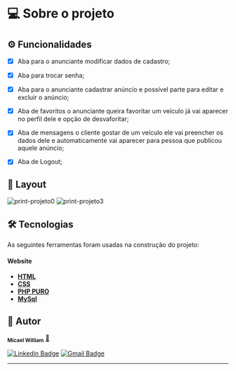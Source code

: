 

<h1>💻 Sobre o projeto</h1>


## ⚙️ Funcionalidades

- [x] Aba para o anunciante modificar dados de cadastro;
- [x] Aba para trocar senha;
- [x] Aba para o anunciante cadastrar anúncio e possível parte para editar e excluir o anúncio;
- [x] Aba de favoritos o anunciante queira favoritar um veículo já vai aparecer no perfil dele e opção de desvaforitar;
- [x] Aba de mensagens o cliente gostar de um veículo ele vai preencher os dados dele e automaticamente vai aparecer para pessoa que publicou aquele anúncio;
- [x] Aba de Logout;  


## 🎨 Layout


![print-projeto0](https://github.com/Micael-William/scooters/assets/90733510/3d2bcce2-998a-45e5-929c-40364a9f34b6)
![print-projeto3](https://github.com/Micael-William/scooters/assets/90733510/2e9d28ab-f52c-488d-ad87-d8a4a16f9329)


## 🛠 Tecnologias


As seguintes ferramentas foram usadas na construção do projeto:

#### **Website**

- **[HTML](https://developer.mozilla.org/pt-BR/docs/Web/HTML)**
- **[CSS](https://developer.mozilla.org/pt-BR/docs/Web/CSS)**
- **[PHP PURO](https://www.php.net/)**
- **[MySql](https://www.mysql.com/)**

## 🦸 Autor

<!--  <img style="border-radius: 50%;" src="" width="100px;" alt="Micael-William"/> -->
<!--  <br /> -->
 <sub><b>Micael William</b></sub></a> <a href="https://bit.ly/Linkedin-Micael-William" title="perfil" target="_blank">🚀</a>
<!--  <br /> -->

[![Linkedin Badge](https://img.shields.io/badge/-Micael-William?style=flat-square&logo=Linkedin&logoColor=white&link=https://bit.ly/Linkedin-Micael-William)](https://bit.ly/Linkedin-Micael-William)
[![Gmail Badge](https://img.shields.io/badge/-Micael-William?style=flat-square&logo=Gmail&logoColor=white&link=mailto:mw931991@gmail.com)](mailto:mw931991@gmail.com)

---
